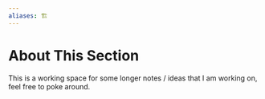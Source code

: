 ```yaml
---
aliases: 🏗
---
```


# About This Section

This is a working space for some longer notes / ideas that I am working on, feel free to poke around. 